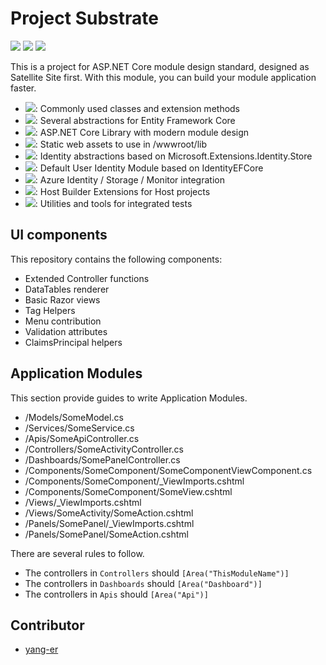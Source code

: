 # Project Substrate

![](https://dev.azure.com/tlylz/namomo/_apis/build/status/Project%20Substrate?branchName=master) ![](https://img.shields.io/github/license/namofun/uikit) ![](https://img.shields.io/github/languages/code-size/namofun/uikit)

This is a project for ASP.NET Core module design standard,  designed as Satellite Site first. With this module, you can build your module application faster.

- [![](https://img.shields.io/endpoint?url=https%3A%2F%2Fnuget.xylab.fun%2Fapi%2Fpackage%2FSatelliteSite.Abstraction%2Fshields-io.json)](https://nuget.xylab.fun/packages/SatelliteSite.Abstraction): Commonly used classes and extension methods
- [![](https://img.shields.io/endpoint?url=https%3A%2F%2Fnuget.xylab.fun%2Fapi%2Fpackage%2FSatelliteSite.DataAccess%2Fshields-io.json)](https://nuget.xylab.fun/packages/SatelliteSite.DataAccess): Several abstractions for Entity Framework Core
- [![](https://img.shields.io/endpoint?url=https%3A%2F%2Fnuget.xylab.fun%2Fapi%2Fpackage%2FSatelliteSite.Substrate%2Fshields-io.json)](https://nuget.xylab.fun/packages/SatelliteSite.Substrate): ASP.NET Core Library with modern module design
- [![](https://img.shields.io/endpoint?url=https%3A%2F%2Fnuget.xylab.fun%2Fapi%2Fpackage%2FSatelliteSite.StaticWebAssets%2Fshields-io.json)](https://nuget.xylab.fun/packages/SatelliteSite.StaticWebAssets): Static web assets to use in /wwwroot/lib
- [![](https://img.shields.io/endpoint?url=https%3A%2F%2Fnuget.xylab.fun%2Fapi%2Fpackage%2FSatelliteSite.IdentityCore%2Fshields-io.json)](https://nuget.xylab.fun/packages/SatelliteSite.IdentityCore): Identity abstractions based on Microsoft.Extensions.Identity.Store
- [![](https://img.shields.io/endpoint?url=https%3A%2F%2Fnuget.xylab.fun%2Fapi%2Fpackage%2FSatelliteSite.IdentityModule%2Fshields-io.json)](https://nuget.xylab.fun/packages/SatelliteSite.IdentityModule): Default User Identity Module based on IdentityEFCore
- [![](https://img.shields.io/endpoint?url=https%3A%2F%2Fnuget.xylab.fun%2Fapi%2Fpackage%2FSatelliteSite.AzureCloud%2Fshields-io.json)](https://nuget.xylab.fun/packages/SatelliteSite.AzureCloud): Azure Identity / Storage / Monitor integration
- [![](https://img.shields.io/endpoint?url=https%3A%2F%2Fnuget.xylab.fun%2Fapi%2Fpackage%2FSatelliteSite.HostBuilder%2Fshields-io.json)](https://nuget.xylab.fun/packages/SatelliteSite.HostBuilder): Host Builder Extensions for Host projects
- [![](https://img.shields.io/endpoint?url=https%3A%2F%2Fnuget.xylab.fun%2Fapi%2Fpackage%2FSatelliteSite.TestServer%2Fshields-io.json)](https://nuget.xylab.fun/packages/SatelliteSite.TestServer): Utilities and tools for integrated tests

## UI components

This repository contains the following components:

- Extended Controller functions
- DataTables renderer
- Basic Razor views
- Tag Helpers
- Menu contribution
- Validation attributes
- ClaimsPrincipal helpers

## Application Modules

This section provide guides to write Application Modules.

- /Models/SomeModel.cs
- /Services/SomeService.cs
- /Apis/SomeApiController.cs
- /Controllers/SomeActivityController.cs
- /Dashboards/SomePanelController.cs
- /Components/SomeComponent/SomeComponentViewComponent.cs
- /Components/SomeComponent/_ViewImports.cshtml
- /Components/SomeComponent/SomeView.cshtml
- /Views/_ViewImports.cshtml
- /Views/SomeActivity/SomeAction.cshtml
- /Panels/SomePanel/_ViewImports.cshtml
- /Panels/SomePanel/SomeAction.cshtml

There are several rules to follow.

- The controllers in `Controllers` should `[Area("ThisModuleName")]`
- The controllers in `Dashboards` should `[Area("Dashboard")]`
- The controllers in `Apis` should `[Area("Api")]`

## Contributor

- [yang-er](https://github.com/yang-er)
